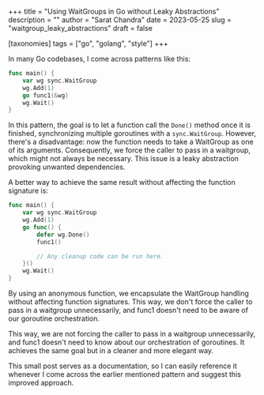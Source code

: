 +++
title = "Using WaitGroups in Go without Leaky Abstractions"
description = ""
author = "Sarat Chandra"
date = 2023-05-25
slug = "waitgroup_leaky_abstractions"
draft = false

[taxonomies]
tags = ["go", "golang", "style"]
+++

In many Go codebases, I come across patterns like this:

```go
func main() {
    var wg sync.WaitGroup
    wg.Add(1)
    go func1(&wg)
    wg.Wait()
}
```

In this pattern, the goal is to let a function call the `Done()` method once it is finished, synchronizing multiple goroutines with a `sync.WaitGroup`. However, there's a disadvantage: now the function needs to take a WaitGroup as one of its arguments. Consequently, we force the caller to pass in a waitgroup, which might not always be necessary. This issue is a leaky abstraction provoking unwanted dependencies.

A better way to achieve the same result without affecting the function signature is:

```go
func main() {
    var wg sync.WaitGroup
    wg.Add(1)
    go func() {
        defer wg.Done()
        func1()

        // Any cleanup code can be run here.
    }()
    wg.Wait()
}
```

By using an anonymous function, we encapsulate the WaitGroup handling without affecting function signatures. This way, we don't force the caller to pass in a waitgroup unnecessarily, and func1 doesn't need to be aware of our goroutine orchestration.

This way, we are not forcing the caller to pass in a waitgroup unnecessarily, and func1 doesn't need to know about our orchestration of goroutines. It achieves the same goal but in a cleaner and more elegant way.

This small post serves as a documentation, so I can easily reference it whenever I come across the earlier mentioned pattern and suggest this improved approach.
